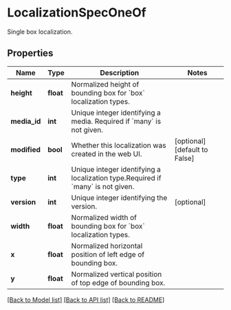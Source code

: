 # LocalizationSpecOneOf

Single box localization.
## Properties
Name | Type | Description | Notes
------------ | ------------- | ------------- | -------------
**height** | **float** | Normalized height of bounding box for &#x60;box&#x60; localization types. | 
**media_id** | **int** | Unique integer identifying a media. Required if &#x60;many&#x60; is not given. | 
**modified** | **bool** | Whether this localization was created in the web UI. | [optional] [default to False]
**type** | **int** | Unique integer identifying a localization type.Required if &#x60;many&#x60; is not given. | 
**version** | **int** | Unique integer identifying the version. | [optional] 
**width** | **float** | Normalized width of bounding box for &#x60;box&#x60; localization types. | 
**x** | **float** | Normalized horizontal position of left edge of bounding box. | 
**y** | **float** | Normalized vertical position of top edge of bounding box. | 

[[Back to Model list]](../README.md#documentation-for-models) [[Back to API list]](../README.md#documentation-for-api-endpoints) [[Back to README]](../README.md)


